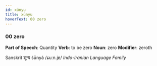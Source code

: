 ```yaml
---
id: xünyu
title: xünyu
hoverText: 00 zero
---
```


### 00 zero

**Part of Speech**: Quantity
**Verb**: to be zero
**Noun**: zero
**Modifier**: zeroth

Sanskrit शून्य śūnyá /ɕuːn.jɐ/
*Indo-Iranian Language Family*